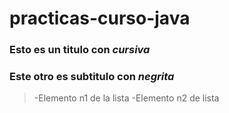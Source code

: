 # practicas-curso-java
### Esto es un titulo con *cursiva*
### Este otro es subtitulo con _negrita_
 >-Elemento n1 de la lista
 >-Elemento n2 de lista
